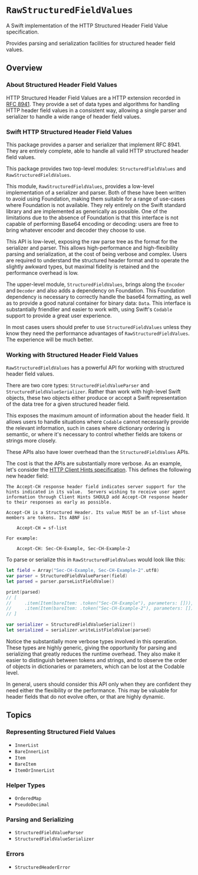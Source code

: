 # ``RawStructuredFieldValues``

A Swift implementation of the HTTP Structured Header Field Value specification.

Provides parsing and serialization facilities for structured header field values.

## Overview

### About Structured Header Field Values

HTTP Structured Header Field Values are a HTTP extension recorded in [RFC 8941](https://www.rfc-editor.org/rfc/rfc8941.html). They provide a set of data types and algorithms for handling HTTP header field values in a consistent way, allowing a single parser and serializer to handle a wide range of header field values.

### Swift HTTP Structured Header Field Values

This package provides a parser and serializer that implement RFC 8941. They are entirely complete, able to handle all valid HTTP structured header field values.

This package provides two top-level modules: `StructuredFieldValues` and `RawStructuredFieldValues`.

This module, `RawStructuredFieldValues`, provides a low-level implementation of a serializer and parser. Both of these have been written to avoid using Foundation, making them suitable for a range of use-cases where Foundation is not available. They rely entirely on the Swift standard library and are implemented as generically as possible. One of the limitations due to the absence of Foundation is that this interface is not capable of performing Base64 encoding or decoding: users are free to bring whatever encoder and decoder they choose to use.

This API is low-level, exposing the raw parse tree as the format for the serializer and parser. This allows high-performance and high-flexibility parsing and serialization, at the cost of being verbose and complex. Users are required to understand the structured header format and to operate the slightly awkward types, but maximal fidelity is retained and the performance overhead is low.

The upper-level module, `StructuredFieldValues`, brings along the `Encoder` and `Decoder` and also adds a dependency on Foundation. This Foundation dependency is necessary to correctly handle the base64 formatting, as well as to provide a good natural container for binary data: `Data`. This interface is substantially friendlier and easier to work with, using Swift's `Codable` support to provide a great user experience.

In most cases users should prefer to use `StructuredFieldValues` unless they know they need the performance advantages of `RawStructuredFieldValues`. The experience will be much better.

### Working with Structured Header Field Values

`RawStructuredFieldValues` has a powerful API for working with structured header field values.

There are two core types: ``StructuredFieldValueParser`` and ``StructuredFieldValueSerializer``. Rather than work with high-level Swift objects, these two objects either produce or accept a Swift representation of the data tree for a given structured header field.

This exposes the maximum amount of information about the header field. It allows users to handle situations where `Codable` cannot necessarily provide the relevant information, such in cases where dictionary ordering is semantic, or where it's necessary to control whether fields are tokens or strings more closely.

These APIs also have lower overhead than the `StructuredFieldValues` APIs.

The cost is that the APIs are substantially more verbose. As an example, let's consider the [HTTP Client Hints specification](https://www.rfc-editor.org/rfc/rfc8942.html). This defines the following new header field:

```
The Accept-CH response header field indicates server support for the hints indicated in its value.  Servers wishing to receive user agent information through Client Hints SHOULD add Accept-CH response header to their responses as early as possible.

Accept-CH is a Structured Header. Its value MUST be an sf-list whose members are tokens. Its ABNF is:

    Accept-CH = sf-list

For example:

    Accept-CH: Sec-CH-Example, Sec-CH-Example-2
```

To parse or serialize this in `RawStructuredFieldValues` would look like this:

```swift
let field = Array("Sec-CH-Example, Sec-CH-Example-2".utf8)
var parser = StructuredFieldValueParser(field)
let parsed = parser.parseListFieldValue()

print(parsed)
// [
//     .item(Item(bareItem: .token("Sec-CH-Example"), parameters: [])),
//     .item(Item(bareItem: .token("Sec-CH-Example-2"), parameters: [])),
// ]

var serializer = StructuredFieldValueSerializer()
let serialized = serializer.writeListFieldValue(parsed)
```

Notice the substantially more verbose types involved in this operation. These types are highly generic, giving the opportunity for parsing and serializing that greatly reduces the runtime overhead. They also make it easier to distinguish between tokens and strings, and to observe the order of objects in dictionaries or parameters, which can be lost at the Codable level.

In general, users should consider this API only when they are confident they need either the flexibility or the performance. This may be valuable for header fields that do not evolve often, or that are highly dynamic.

## Topics

### Representing Structured Field Values

- ``InnerList``
- ``BareInnerList``
- ``Item``
- ``BareItem``
- ``ItemOrInnerList``

### Helper Types

- ``OrderedMap``
- ``PseudoDecimal``

### Parsing and Serializing

- ``StructuredFieldValueParser``
- ``StructuredFieldValueSerializer``

### Errors

- ``StructuredHeaderError``
